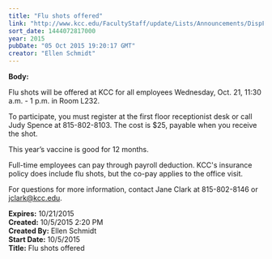 ```yaml
---
title: "Flu shots offered"
link: "http://www.kcc.edu/FacultyStaff/update/Lists/Announcements/DispForm.aspx?ID=2043"
sort_date: 1444072817000
year: 2015
pubDate: "05 Oct 2015 19:20:17 GMT"
creator: "Ellen Schmidt"
---
```


<div><b>Body:</b> <div class="ExternalClass42BB15AC3142454F96E1603082EC634A"><p>​Flu shots will be offered at KCC for all employees Wednesday, Oct. 21, 11:30 a.m. - 1 p.m. in Room L232. </p>
<p>To participate, you must register at the first floor receptionist desk or call Judy Spence at 815-802-8103. The cost is $25, payable when you receive the shot.</p>
<p>This year’s vaccine is good for 12 months. </p>
<p>Full-time employees can pay through payroll deduction. KCC's insurance policy does include flu shots, but the co-pay applies to the office visit.</p>
<p>For questions for more information, contact Jane Clark at 815-802-8146 or <a href="mailto:jclark@kcc.edu">jclark@kcc.edu</a>.<br /></p></div></div>
<div><b>Expires:</b> 10/21/2015</div>
<div><b>Created:</b> 10/5/2015 2:20 PM</div>
<div><b>Created By:</b> Ellen Schmidt</div>
<div><b>Start Date:</b> 10/5/2015</div>
<div><b>Title:</b> Flu shots offered</div>
